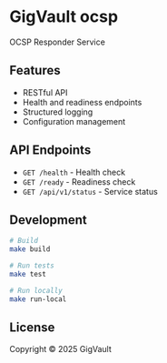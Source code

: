 # GigVault ocsp

OCSP Responder Service

## Features

- RESTful API
- Health and readiness endpoints
- Structured logging
- Configuration management

## API Endpoints

- `GET /health` - Health check
- `GET /ready` - Readiness check
- `GET /api/v1/status` - Service status

## Development

```bash
# Build
make build

# Run tests
make test

# Run locally
make run-local
```

## License

Copyright © 2025 GigVault
